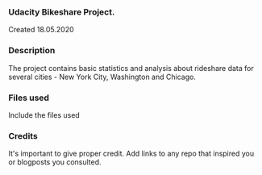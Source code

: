 ### Udacity Bikeshare Project.
Created 18.05.2020

### Description
The project contains basic statistics and analysis about rideshare data for several cities - New York City, Washington and Chicago.

### Files used
Include the files used

### Credits
It's important to give proper credit. Add links to any repo that inspired you or blogposts you consulted.

